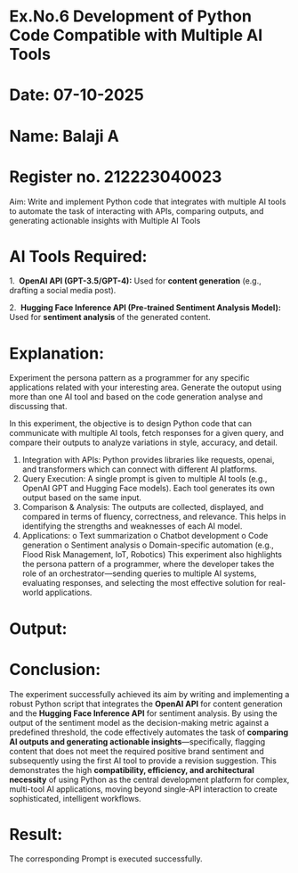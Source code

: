 # Ex.No.6 Development of Python Code Compatible with Multiple AI Tools

# Date: 07-10-2025
# Name: Balaji A
# Register no. 212223040023
Aim: Write and implement Python code that integrates with multiple AI tools to automate the task of interacting with APIs, comparing outputs, and generating actionable insights with Multiple AI Tools

# AI Tools Required:

1.  **OpenAI API (GPT-3.5/GPT-4):** Used for **content generation** (e.g., drafting a social media post).

2.  **Hugging Face Inference API (Pre-trained Sentiment Analysis Model):** Used for **sentiment analysis** of the generated content.

# Explanation:
Experiment the persona pattern as a programmer for any specific applications related with your interesting area. 
Generate the outoput using more than one AI tool and based on the code generation analyse and discussing that. 

In this experiment, the objective is to design Python code that can communicate with multiple AI tools, fetch responses for a given query, and compare their outputs to analyze variations in style, accuracy, and detail.
1.	Integration with APIs:
Python provides libraries like requests, openai, and transformers which can connect with different AI platforms.
2.	Query Execution:
A single prompt is given to multiple AI tools (e.g., OpenAI GPT and Hugging Face models). Each tool generates its own output based on the same input.
3.	Comparison & Analysis:
The outputs are collected, displayed, and compared in terms of fluency, correctness, and relevance. This helps in identifying the strengths and weaknesses of each AI model.
4.	Applications:
o	Text summarization
o	Chatbot development
o	Code generation
o	Sentiment analysis
o	Domain-specific automation (e.g., Flood Risk Management, IoT, Robotics)
This experiment also highlights the persona pattern of a programmer, where the developer takes the role of an orchestrator—sending queries to multiple AI systems, evaluating responses, and selecting the most effective solution for real-world applications.

# Output:

# Conclusion:
The experiment successfully achieved its aim by writing and implementing a robust Python script that integrates the **OpenAI API** for content generation and the **Hugging Face Inference API** for sentiment analysis. By using the output of the sentiment model as the decision-making metric against a predefined threshold, the code effectively automates the task of **comparing AI outputs and generating actionable insights**—specifically, flagging content that does not meet the required positive brand sentiment and subsequently using the first AI tool to provide a revision suggestion. This demonstrates the high **compatibility, efficiency, and architectural necessity** of using Python as the central development platform for complex, multi-tool AI applications, moving beyond single-API interaction to create sophisticated, intelligent workflows.

# Result: 
The corresponding Prompt is executed successfully.
